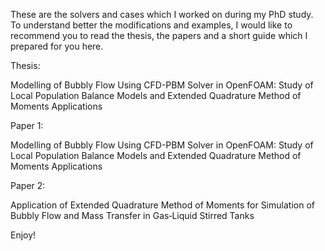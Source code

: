 These are the solvers and cases which I worked on during my PhD study. To understand better the modifications and examples, I would like to recommend you to read the thesis, the papers and a short guide which I prepared for you here.

Thesis:

Modelling of Bubbly Flow Using CFD-PBM Solver in OpenFOAM: Study of Local Population Balance Models and Extended Quadrature Method of Moments Applications

Paper 1:

Modelling of Bubbly Flow Using CFD-PBM Solver in OpenFOAM: Study of Local Population Balance Models and Extended Quadrature Method of Moments Applications

Paper 2:

Application of Extended Quadrature Method of Moments for Simulation of Bubbly Flow and Mass Transfer in Gas‐Liquid Stirred Tanks


Enjoy!
